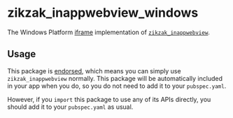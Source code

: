 # zikzak\_inappwebview\_windows

The Windows Platform [iframe](https://developer.mozilla.org/en-US/docs/Web/HTML/Element/iframe)
implementation of [`zikzak_inappwebview`](https://pub.dev/packages/zikzak_inappwebview).

## Usage

This package is [endorsed](https://flutter.dev/docs/development/packages-and-plugins/developing-packages#endorsed-federated-plugin),
which means you can simply use `zikzak_inappwebview`
normally. This package will be automatically included in your app when you do,
so you do not need to add it to your `pubspec.yaml`.

However, if you `import` this package to use any of its APIs directly, you
should add it to your `pubspec.yaml` as usual.
